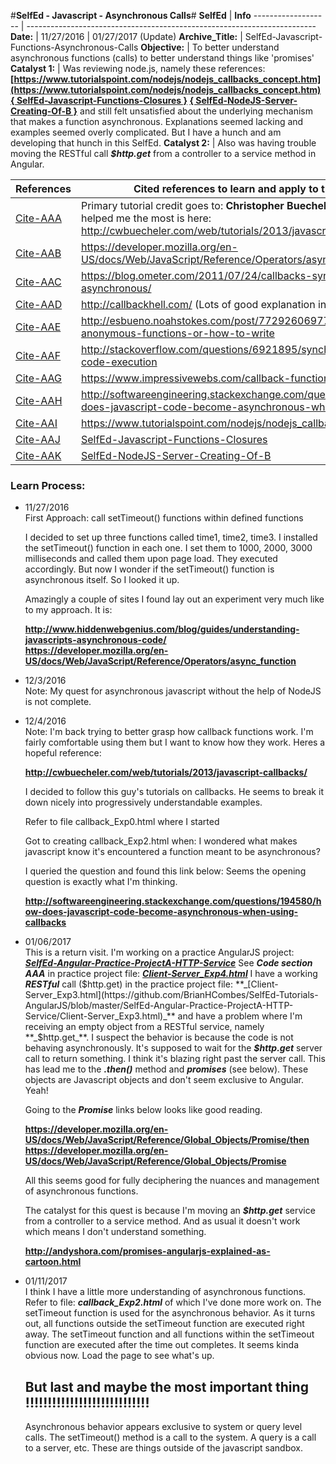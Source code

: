 #**SelfEd - Javascript - Asynchronous Calls**#
**SelfEd**          |  **Info** 
------------------- | ------------------------------------------------------------------------
**Date:**           | 11/27/2016
                    | 01/27/2017 (Update)
**Archive_Title:**  | SelfEd-Javascript-Functions-Asynchronous-Calls
**Objective:**      | To better understand asynchronous functions (calls) to better understand things like 'promises'
**Catalyst 1:**     | Was reviewing node.js, namely these references:                                                                  **[https://www.tutorialspoint.com/nodejs/nodejs_callbacks_concept.htm](https://www.tutorialspoint.com/nodejs/nodejs_callbacks_concept.htm)   [{ SelfEd-Javascript-Functions-Closures }](https://github.com/BrianHCombes/SelfEd-Tutorials-Javascript/tree/master/SelfEd-Javascript-Functions-Closures)   [{ SelfEd-NodeJS-Server-Creating-Of-B }](https://github.com/BrianHCombes/SelfEd-Tutorials-NodeJS/tree/master/SelfEd-NodeJS-Server-Creating-Of-B)** and still felt unsatisfied about the underlying mechanism that makes a function asynchronous. Explanations seemed lacking and examples seemed overly complicated. But I have a hunch and am developing that hunch in this SelfEd. 
**Catalyst 2:**     | Also was having trouble moving the RESTful call **_$http.get_** from a controller to a service method in Angular. 


**References**        | **Cited references to learn and apply to this SelfEd**                                                           
----------------------|-----------------------
[Cite-AAA](https://github.com/BrianHCombes/SelfEd-Tutorials-Javascript/blob/master/Cited-References.md)                                 | Primary tutorial credit goes to: **Christopher Buecheler**. His tutorial that helped me the most is here:   http://cwbuecheler.com/web/tutorials/2013/javascript-callbacks/
[Cite-AAB](https://github.com/BrianHCombes/SelfEd-Tutorials-Javascript/blob/master/Cited-References.md)                                 | https://developer.mozilla.org/en-US/docs/Web/JavaScript/Reference/Operators/async_function
[Cite-AAC](https://github.com/BrianHCombes/SelfEd-Tutorials-Javascript/blob/master/Cited-References.md)                                 | https://blog.ometer.com/2011/07/24/callbacks-synchronous-and-asynchronous/
[Cite-AAD](https://github.com/BrianHCombes/SelfEd-Tutorials-Javascript/blob/master/Cited-References.md)                                 | http://callbackhell.com/ (Lots of good explanation in this one)
[Cite-AAE](https://github.com/BrianHCombes/SelfEd-Tutorials-Javascript/blob/master/Cited-References.md)                                 | http://esbueno.noahstokes.com/post/77292606977/self-executing-anonymous-functions-or-how-to-write
[Cite-AAF](https://github.com/BrianHCombes/SelfEd-Tutorials-Javascript/blob/master/Cited-References.md)                                 | http://stackoverflow.com/questions/6921895/synchronous-delay-in-code-execution
[Cite-AAG](https://github.com/BrianHCombes/SelfEd-Tutorials-Javascript/blob/master/Cited-References.md)                                 | https://www.impressivewebs.com/callback-functions-javascript/
[Cite-AAH](https://github.com/BrianHCombes/SelfEd-Tutorials-Javascript/blob/master/Cited-References.md)                                 | http://softwareengineering.stackexchange.com/questions/194580/how-does-javascript-code-become-asynchronous-when-using-callbacks
[Cite-AAI](https://github.com/BrianHCombes/SelfEd-Tutorials-Javascript/blob/master/Cited-References.md)                                 | https://www.tutorialspoint.com/nodejs/nodejs_callbacks_concept.htm
[Cite-AAJ](https://github.com/BrianHCombes/SelfEd-Tutorials-Javascript/blob/master/Cited-References.md)                                 | [SelfEd-Javascript-Functions-Closures](https://github.com/BrianHCombes/SelfEd-Tutorials-Javascript/tree/master/SelfEd-Javascript-Functions-Closures) 
[Cite-AAK](https://github.com/BrianHCombes/SelfEd-Tutorials-Javascript/blob/master/Cited-References.md)                                 | [SelfEd-NodeJS-Server-Creating-Of-B](https://github.com/BrianHCombes/SelfEd-Tutorials-NodeJS/tree/master/SelfEd-NodeJS-Server-Creating-Of-B)

### **Learn Process:**

  - 11/27/2016     
    First Approach: call setTimeout() functions within defined functions

    I decided to set up three functions called time1, time2, time3. I installed the setTimeout() function in each one. I set them to 1000, 2000, 3000 milliseconds and called them upon page load. They executed accordingly. But now I wonder if the setTimeout() function is asynchronous itself. So I looked it up.

    Amazingly a couple of sites I found lay out an experiment very much like to my 
    approach. It is:

      **http://www.hiddenwebgenius.com/blog/guides/understanding-javascripts-asynchronous-code/**        
      **https://developer.mozilla.org/en-US/docs/Web/JavaScript/Reference/Operators/async_function**

  - 12/3/2016   
    Note: My quest for asynchronous javascript without the help of NodeJS is not complete.            

  - 12/4/2016   
    Note: I'm back trying to better grasp how callback functions work. I'm fairly comfortable using them but I want to know how they work. Heres a hopeful reference:

      **http://cwbuecheler.com/web/tutorials/2013/javascript-callbacks/**

    I decided to follow this guy's tutorials on callbacks. He seems to break it down nicely into progressively understandable     examples.

    Refer to file callback_Exp0.html where I started

    Got to creating callback_Exp2.html when: I wondered what makes javascript know it's encountered a function meant to be     asynchronous?

    I queried the question and found this link below: Seems the opening question is exactly what I'm thinking.

      **http://softwareengineering.stackexchange.com/questions/194580/how-does-javascript-code-become-asynchronous-when-using-callbacks**

  - 01/06/2017   
    This is a return visit. I'm working on a practice AngularJS project: **_[SelfEd-Angular-Practice-ProjectA-HTTP-Service](https://github.com/BrianHCombes/SelfEd-Tutorials-AngularJS/tree/master/SelfEd-Angular-Practice-ProjectA-HTTP-Service)_** See **_Code section AAA_** in practice project file: **_[Client-Server_Exp4.html](https://github.com/BrianHCombes/SelfEd-Tutorials-AngularJS/blob/master/SelfEd-Angular-Practice-ProjectA-HTTP-Service/Client-Server_Exp4.html)_** I have a working **_RESTful_** call ($http.get) in the practice project file: **_[Client-Server_Exp3.html](https://github.com/BrianHCombes/SelfEd-Tutorials-AngularJS/blob/master/SelfEd-Angular-Practice-ProjectA-HTTP-Service/Client-Server_Exp3.html)_** and have a problem where I'm receiving an empty object from a RESTful service, namely **_$http.get_**. I suspect the behavior is because the code is not behaving asynchronously. It's supposed to wait for the **_$http.get_** server call to return something. I think it's blazing right past the server call. This has lead me to the **_.then()_** method and **_promises_** (see below). These objects are Javascript objects and don't seem exclusive to Angular. Yeah!
    
    Going to the **_Promise_** links below looks like good reading.

    **https://developer.mozilla.org/en-US/docs/Web/JavaScript/Reference/Global_Objects/Promise/then**
    **https://developer.mozilla.org/en-US/docs/Web/JavaScript/Reference/Global_Objects/Promise**

    All this seems good for fully deciphering the nuances and management of asynchronous functions. 

    The catalyst for this quest is because I'm moving an **_$http.get_** service from a controller to a service method. And as usual it doesn't work which means I don't understand something.

    **http://andyshora.com/promises-angularjs-explained-as-cartoon.html**

  - 01/11/2017        
    I think I have a little more understanding of asynchronous functions. Refer to file: **_callback_Exp2.html_** of which I've done more work on. The setTimeout function is used for the asynchronous behavior. As it turns out, all functions outside the setTimeout function are executed right away. The setTimeout function and all functions within the setTimeout function are executed after the time out completes. It seems kinda obvious now. Load the page to see what's up.

    ## But last and maybe the most important thing !!!!!!!!!!!!!!!!!!!!!!!!!!!! 
    Asynchronous behavior appears exclusive to system or query level calls. The setTimeout() method is a call to the system. A query is a call to a server, etc. These are things outside of the javascript sandbox.
